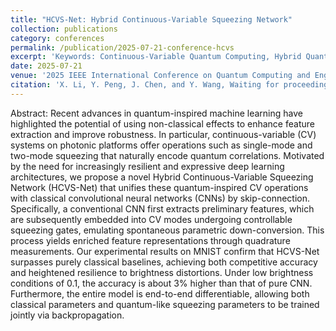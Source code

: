 ```yaml
---
title: "HCVS-Net: Hybrid Continuous-Variable Squeezing Network"
collection: publications
category: conferences
permalink: /publication/2025-07-21-conference-hcvs
excerpt: 'Keywords: Continuous-Variable Quantum Computing, Hybrid Quantum-Classical Systems, Robust Feature Extraction, Squeezing Operations'
date: 2025-07-21
venue: '2025 IEEE International Conference on Quantum Computing and Engineering (QCE-25)'
citation: 'X. Li, Y. Peng, J. Chen, and Y. Wang, Waiting for proceedings'
---
```


Abstract: Recent advances in quantum-inspired machine learning have highlighted the potential of using non-classical effects to enhance feature extraction and improve robustness. In particular, continuous-variable (CV) systems on photonic platforms offer operations such as single-mode and two-mode squeezing that naturally encode quantum correlations. Motivated by the need for increasingly resilient and expressive deep learning architectures, we propose a novel Hybrid Continuous-Variable Squeezing Network (HCVS-Net) that unifies these quantum-inspired CV operations with classical convolutional neural networks (CNNs) by skip-connection. Specifically, a conventional CNN first extracts preliminary features, which are subsequently embedded into CV modes undergoing controllable squeezing gates, emulating spontaneous parametric down-conversion. This process yields enriched feature representations through quadrature measurements. Our experimental results on MNIST confirm that HCVS-Net surpasses purely classical baselines, achieving both competitive accuracy and heightened resilience to brightness distortions. Under low brightness conditions of 0.1, the accuracy is about 3% higher than that of pure CNN. Furthermore, the entire model is end-to-end differentiable, allowing both classical parameters and quantum-like squeezing parameters to be trained jointly via backpropagation. 
